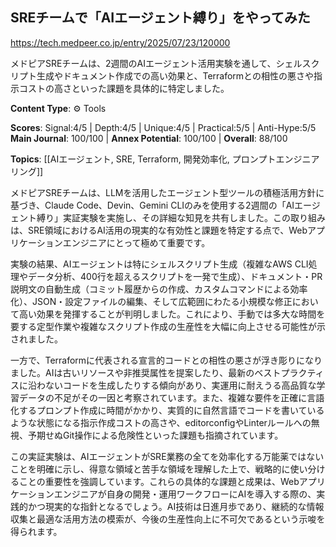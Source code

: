 ## SREチームで「AIエージェント縛り」をやってみた

https://tech.medpeer.co.jp/entry/2025/07/23/120000

メドピアSREチームは、2週間のAIエージェント活用実験を通して、シェルスクリプト生成やドキュメント作成での高い効果と、Terraformとの相性の悪さや指示コストの高さといった課題を具体的に特定しました。

**Content Type**: ⚙️ Tools

**Scores**: Signal:4/5 | Depth:4/5 | Unique:4/5 | Practical:5/5 | Anti-Hype:5/5
**Main Journal**: 100/100 | **Annex Potential**: 100/100 | **Overall**: 88/100

**Topics**: [[AIエージェント, SRE, Terraform, 開発効率化, プロンプトエンジニアリング]]

メドピアSREチームは、LLMを活用したエージェント型ツールの積極活用方針に基づき、Claude Code、Devin、Gemini CLIのみを使用する2週間の「AIエージェント縛り」実証実験を実施し、その詳細な知見を共有しました。この取り組みは、SRE領域におけるAI活用の現実的な有効性と課題を特定する点で、Webアプリケーションエンジニアにとって極めて重要です。

実験の結果、AIエージェントは特にシェルスクリプト生成（複雑なAWS CLI処理やデータ分析、400行を超えるスクリプトを一発で生成）、ドキュメント・PR説明文の自動生成（コミット履歴からの作成、カスタムコマンドによる効率化）、JSON・設定ファイルの編集、そして広範囲にわたる小規模な修正において高い効果を発揮することが判明しました。これにより、手動では多大な時間を要する定型作業や複雑なスクリプト作成の生産性を大幅に向上させる可能性が示されました。

一方で、Terraformに代表される宣言的コードとの相性の悪さが浮き彫りになりました。AIは古いリソースや非推奨属性を提案したり、最新のベストプラクティスに沿わないコードを生成したりする傾向があり、実運用に耐えうる高品質な学習データの不足がその一因と考察されています。また、複雑な要件を正確に言語化するプロンプト作成に時間がかかり、実質的に自然言語でコードを書いているような状態になる指示作成コストの高さや、editorconfigやLinterルールへの無視、予期せぬGit操作による危険性といった課題も指摘されています。

この実証実験は、AIエージェントがSRE業務の全てを効率化する万能薬ではないことを明確に示し、得意な領域と苦手な領域を理解した上で、戦略的に使い分けることの重要性を強調しています。これらの具体的な課題と成果は、Webアプリケーションエンジニアが自身の開発・運用ワークフローにAIを導入する際の、実践的かつ現実的な指針となるでしょう。AI技術は日進月歩であり、継続的な情報収集と最適な活用方法の模索が、今後の生産性向上に不可欠であるという示唆を得られます。
